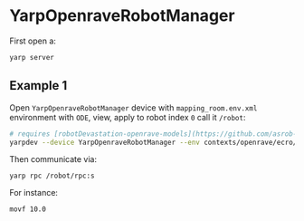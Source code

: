 # YarpOpenraveRobotManager

First open a:
```bash
yarp server
```

## Example 1
Open `YarpOpenraveRobotManager` device with `mapping_room.env.xml` environment with `ODE`, view, apply to robot index `0` call it `/robot`:
```bash
# requires [robotDevastation-openrave-models](https://github.com/asrob-uc3m/robotDevastation-openrave-models)
yarpdev --device YarpOpenraveRobotManager --env contexts/openrave/ecro/mapping_room.env.xml --physics ode --robotIndex 0 --view --name /robot
```

Then communicate via:
```
yarp rpc /robot/rpc:s
```

For instance:
```bash
movf 10.0
```
